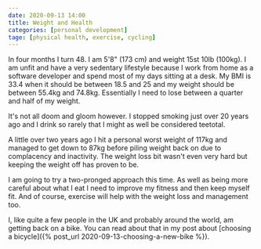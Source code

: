 ```yaml
---
date: 2020-09-13 14:00
title: Weight and Health
categories: [personal development]
tage: [physical health, exercise, cycling]
---
```


In four months I turn 48. I am 5'8" (173 cm) and weight 15st 10lb (100kg). I am unfit and have a very sedentary lifestyle because I work from home as a software developer and spend most of my days sitting at a desk. My BMI is 33.4 when it should be between 18.5 and 25 and my weight should be between 55.4kg and 74.8kg. Essentially I need to lose between a quarter and half of my weight.

It's not all doom and gloom however. I stopped smoking just over 20 years ago and I drink so rarely that I might as well be considered teetotal.

A little over two years ago I hit a personal worst weight of 117kg and managed to get down to 87kg before piling weight back on due to complacency and inactivity. The weight loss bit wasn't even very hard but keeping the weight off has proven to be.

I am going to try a two-pronged approach this time. As well as being more careful about what I eat I need to improve my fitness and then keep myself fit. And of course, exercise will help with the weight loss and management too.

I, like quite a few people in the UK and probably around the world, am getting back on a bike. You can read about that in my post about [choosing a bicycle]({% post_url 2020-09-13-choosing-a-new-bike %}).
